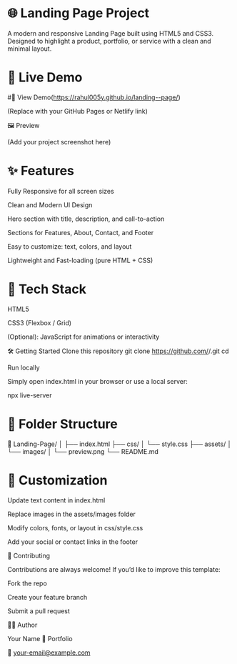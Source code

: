 # 🌐 Landing Page Project

A modern and responsive Landing Page built using HTML5 and CSS3.
Designed to highlight a product, portfolio, or service with a clean and minimal layout.

# 🚀 Live Demo


#🔗 View Demo(https://rahul005y.github.io/landing--page/)

(Replace with your GitHub Pages or Netlify link)

🖼️ Preview


(Add your project screenshot here)

# ✨ Features

Fully Responsive for all screen sizes

Clean and Modern UI Design

Hero section with title, description, and call-to-action

Sections for Features, About, Contact, and Footer

Easy to customize: text, colors, and layout

Lightweight and Fast-loading (pure HTML + CSS)

# 🧰 Tech Stack

HTML5

CSS3 (Flexbox / Grid)

(Optional): JavaScript for animations or interactivity

🛠️ Getting Started
Clone this repository
git clone https://github.com/<your-username>/<repo-name>.git
cd <repo-name>

Run locally

Simply open index.html in your browser
or use a local server:

npx live-server

# 🧩 Folder Structure
📁 Landing-Page/
│
├── index.html
├── css/
│   └── style.css
├── assets/
│   └── images/
│       └── preview.png
└── README.md

# 🎨 Customization

Update text content in index.html

Replace images in the assets/images folder

Modify colors, fonts, or layout in css/style.css

Add your social or contact links in the footer

🤝 Contributing

Contributions are always welcome!
If you’d like to improve this template:

Fork the repo

Create your feature branch

Submit a pull request



👨‍💻 Author

Your Name
💼 Portfolio

📧 your-email@example.com
